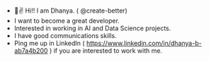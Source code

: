 - 🤞✌ Hi!! I am Dhanya. ( @create-better)
- I want to become a great developer.
- Interested in working in AI and Data Science projects.
- I have good communications skills.
- Ping me up in LinkedIn ( https://www.linkedin.com/in/dhanya-b-ab7a4b200 ) if you are interested to work with me.

<!---
create-better/create-better is a ✨ special ✨ repository because its `README.md` (this file) appears on your GitHub profile.
You can click the Preview link to take a look at your changes.
--->

